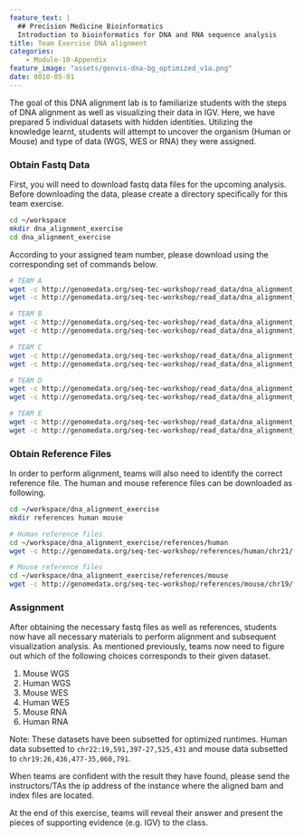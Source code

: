 ```yaml
---
feature_text: |
  ## Precision Medicine Bioinformatics
  Introduction to bioinformatics for DNA and RNA sequence analysis
title: Team Exercise DNA alignment
categories:
    - Module-10-Appendix
feature_image: "assets/genvis-dna-bg_optimized_v1a.png"
date: 0010-05-01
---
```


The goal of this DNA alignment lab is to familiarize students with the steps of DNA alignment as well as visualizing their data in IGV.
Here, we have prepared 5 individual datasets with hidden identities. Utilizing the knowledge learnt, students will attempt to uncover the organism (Human or Mouse) and type of data (WGS, WES or RNA) they were assigned.


### Obtain Fastq Data

First, you will need to download fastq data files for the upcoming analysis.
Before downloading the data, please create a directory specifically for this team exercise.
```bash
cd ~/workspace
mkdir dna_alignment_exercise
cd dna_alignment_exercise
```


According to your assigned team number, please download using the corresponding set of commands below.

```bash
# TEAM A
wget -c http://genomedata.org/seq-tec-workshop/read_data/dna_alignment_exercise/dataset_A/dataset_A_R1.fastq.gz
wget -c http://genomedata.org/seq-tec-workshop/read_data/dna_alignment_exercise/dataset_A/dataset_A_R2.fastq.gz

# TEAM B
wget -c http://genomedata.org/seq-tec-workshop/read_data/dna_alignment_exercise/dataset_B/dataset_B_R1.fastq.gz
wget -c http://genomedata.org/seq-tec-workshop/read_data/dna_alignment_exercise/dataset_B/dataset_B_R2.fastq.gz

# TEAM C
wget -c http://genomedata.org/seq-tec-workshop/read_data/dna_alignment_exercise/dataset_C/dataset_C_R1.fastq.gz
wget -c http://genomedata.org/seq-tec-workshop/read_data/dna_alignment_exercise/dataset_C/dataset_C_R2.fastq.gz

# TEAM D
wget -c http://genomedata.org/seq-tec-workshop/read_data/dna_alignment_exercise/dataset_D/dataset_D_R1.fastq.gz
wget -c http://genomedata.org/seq-tec-workshop/read_data/dna_alignment_exercise/dataset_D/dataset_D_R2.fastq.gz

# TEAM E
wget -c http://genomedata.org/seq-tec-workshop/read_data/dna_alignment_exercise/dataset_E/dataset_E_R1.fastq.gz
wget -c http://genomedata.org/seq-tec-workshop/read_data/dna_alignment_exercise/dataset_E/dataset_E_R2.fastq.gz
```
### Obtain Reference Files

In order to perform alignment, teams will also need to identify the correct reference file. The human and mouse reference files can be downloaded as following.

```bash
cd ~/workspace/dna_alignment_exercise
mkdir references human mouse

# Human reference files
cd ~/workspace/dna_alignment_exercise/references/human
wget -c http://genomedata.org/seq-tec-workshop/references/human/chr21/*

# Mouse reference files
cd ~/workspace/dna_alignment_exercise/references/mouse
wget -c http://genomedata.org/seq-tec-workshop/references/mouse/chr19/*

```

### Assignment

After obtaining the necessary fastq files as well as references, students now have all necessary materials to perform alignment and subsequent visualization analysis. As mentioned previously, teams now need to figure out which of the following choices corresponds to their given dataset.

1. Mouse WGS
2. Human WGS
3. Mouse WES
4. Human WES
5. Mouse RNA
6. Human RNA

Note: These datasets have been subsetted for optimized runtimes. Human data subsetted to `chr22:19,591,397-27,525,431` and mouse data subsetted to `chr19:26,436,477-35,060,791`.

When teams are confident with the result they have found, please send the instructors/TAs the ip address of the instance where the aligned bam and index files are located.

At the end of this exercise, teams will reveal their answer and present the pieces of supporting evidence (e.g. IGV) to the class.

###
